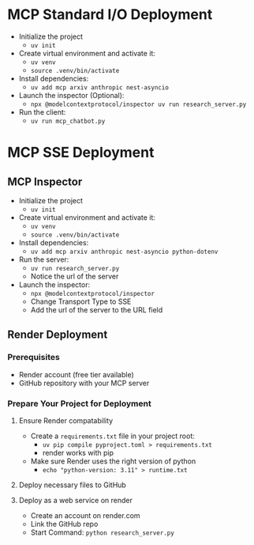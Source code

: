 # MCP Standard I/O Deployment

- Initialize the project
    - `uv init`
- Create virtual environment and activate it:
    - `uv venv`
    - `source .venv/bin/activate`
- Install dependencies:
    - `uv add mcp arxiv anthropic nest-asyncio`
- Launch the inspector (Optional):
    - `npx @modelcontextprotocol/inspector uv run research_server.py`
- Run the client:
    - `uv run mcp_chatbot.py`

# MCP SSE Deployment

## MCP Inspector

- Initialize the project
    - `uv init`
- Create virtual environment and activate it:
    - `uv venv`
    - `source .venv/bin/activate`
- Install dependencies:
    - `uv add mcp arxiv anthropic nest-asyncio python-dotenv`
- Run the server:
    - `uv run research_server.py`
    - Notice the url of the server
- Launch the inspector:
    - `npx @modelcontextprotocol/inspector`
    - Change Transport Type to SSE
    - Add the url of the server to the URL field

## Render Deployment

### Prerequisites
- Render account (free tier available)
- GitHub repository with your MCP server

### Prepare Your Project for Deployment

1. Ensure Render compatability
    - Create a `requirements.txt` file in your project root:
        - `uv pip compile pyproject.toml > requirements.txt`
        - render works with pip
    - Make sure Render uses the right version of python
        - `echo "python-version: 3.11" > runtime.txt`

2. Deploy necessary files to GitHub

3. Deploy as a web service on render
    - Create an account on render.com
    - Link the GitHub repo
    - Start Command: `python research_server.py`
